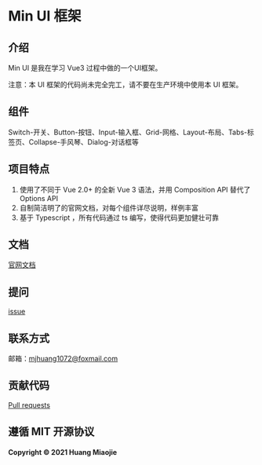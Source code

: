 # Min UI 框架 

## 介绍

Min UI 是我在学习 Vue3 过程中做的一个UI框架。

注意：本 UI 框架的代码尚未完全完工，请不要在生产环境中使用本 UI 框架。

## 组件

Switch-开关、Button-按钮、Input-输入框、Grid-网格、Layout-布局、Tabs-标签页、Collapse-手风琴、Dialog-对话框等

## 项目特点

1. 使用了不同于 Vue 2.0+ 的全新 Vue 3 语法，并用 Composition API 替代了 Options API
2. 自制简洁明了的官网文档，对每个组件详尽说明，样例丰富
3. 基于 Typescript ，所有代码通过 ts 编写，使得代码更加健壮可靠

## 文档

[官网文档](http://angmieee.gitee.io/min-ui)

## 提问

[issue](https://github.com/angmieee/min-ui/issues)

## 联系方式

邮箱：mjhuang1072@foxmail.com

## 贡献代码

[Pull requests](https://github.com/angmieee/min-ui/pulls)

## 遵循 MIT 开源协议

#### Copyright © 2021 Huang Miaojie


